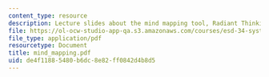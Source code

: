 ```yaml
---
content_type: resource
description: Lecture slides about the mind mapping tool, Radiant Thinking.
file: https://ol-ocw-studio-app-qa.s3.amazonaws.com/courses/esd-34-system-architecture-january-iap-2007/de4f11885480b6dc8e82ff0842d4b8d5_mind_mapping.pdf
file_type: application/pdf
resourcetype: Document
title: mind_mapping.pdf
uid: de4f1188-5480-b6dc-8e82-ff0842d4b8d5
---
```

